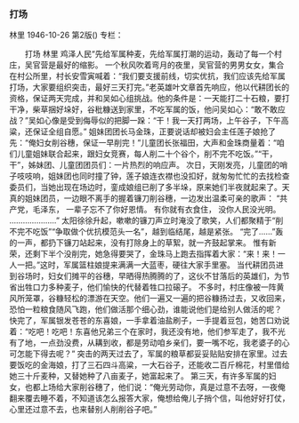 ### 打场
林里
1946-10-26
第2版()
专栏：

　　打场
    林里
    鸡泽人民“先给军属种麦，先给军属打潮的运动，轰动了每一个村庄，吴官营是最好的缩影。
    一个秋风吹着弯月的夜里，吴官营的男男女女，集合在村公所里，村长安雪寅喊着：“我们要支援前线，切实优抗，我们应该先给军属打场，大家要组织突击，最好三天打完。”老英雄叶文章首先响应，他以代耕团长的资格，保证两天完成，并和吴如心组挑战。他的条件是：一天能打二十石粮，要打干净，柴草捆好垛好，谷秕糠送到家里，不吃军属的饭，他问吴如心：“敢不敢应战？”吴如心像是受到侮辱似的把脚一跺：“干！我一天打两场，上午谷子，下午高粱，还保证全组自愿。”
    姐妹团团长马金珠，正要说话却被妇会主任莲子娘抢了先：“俺妇女削谷穗，保证一早削完！”儿童团长张福田，大声和金珠商量着：“咱们儿童姐妹联合起来，跟妇女竞赛，每人削二十个谷个，削不完不吃饭。”“干，干”，姊妹团、儿童团团员们：一片热烈的响应声。
    次日，天刚发亮，儿童团的哨子吱吱响，姐妹团也同时撞了钟，莲子娘连衣襟也没扣好，就匆匆忙忙的去找检查委员们，当她出现在场边时，銮成娘组已削了多半垛，原来她们半夜就起来了。天真的姐妹团员，一边眼不离手的握着镰刀削谷穗，一边发出温柔可亲的歌声：
    “共产党，毛泽东，
    一辈子忘不了你好恩情。
    有你就有衣食住，
    没你人民没光明。
    …………………”
    太阳徐徐升起，嗽嗽的镰刀声立时淹没了歌笑，人们都聚精于“削不完不吃饭”“争取做个优抗模范头一名”，越到临结尾，越是紧张。
    “完了……”轰的一声，都扔下镰刀站起来，没有打除身上的草絮，就一齐鼓起掌来。
    惟有新荣，还剩下半个没削完，她急得要哭了，金珠马上跑去指挥着大家：“来！来！一人一把。”这时，军属篮柱娘提来满满一大蓝枣，硬往大家手里塞。
    当代耕团员进到谷场时，妇女们摊平的谷穗，早晒得热腾腾的了，这伙不甘落后的英雄们，为节省出牲口力多种麦子，他们愉快的代替着牲口拉磙子。
    不多时，村庄像被一阵黄风所笼罩，谷糠轻松的漂游在天空。他们一遍又一遍的把谷糠扬过去，又收回来，恐怕一粒粮食随风飞跑，他们做活那个细心劲，谁能说他们是给别人做活的呢？
    快完了，军属银发苍苍的东喜娘，一手拿着油盐刷子，一手提着豆包，她苦口劝说着：“吃吧！吃吧！东喜他兄弟三个在家时，我还没有地，他们参军走了，我不光有了地，一点劲没费，从耩到收，都是劳动咱乡亲们，要一嘴不吃，我老婆子的心可怎能下得去呢？”
    突击的两天过去了，军属的粮草都妥妥贴贴安排在家里。过去要饭吃的金海娘，打了三石四斗高粱，一大石谷子，还能收二百斤棉花，村里借给她三十斤麦种，又替她种了八亩麦子，她富起来了。
    第三天，有许多军属的妇女，也都上场给大家削谷穗了，他们说：“俺光劳动你，真是过意不去呀，一夜俺翻来覆去睡不着，不知道该怎么报答大家，俺想给俺儿子捎个信，叫他好好打仗，心里还过意不去，也来替别人削削谷子吧。”
